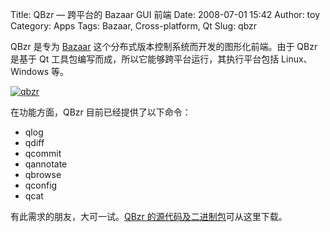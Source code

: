 Title: QBzr — 跨平台的 Bazaar GUI 前端
Date: 2008-07-01 15:42
Author: toy
Category: Apps
Tags: Bazaar, Cross-platform, Qt
Slug: qbzr

QBzr 是专为 [Bazaar](http://linuxtoy.org/archives/bazaar.html)
这个分布式版本控制系统而开发的图形化前端。由于 QBzr 是基于 Qt
工具包编写而成，所以它能够跨平台运行，其执行平台包括 Linux、Windows 等。

[![qbzr](http://i.linuxtoy.org/i/2008/07/qbzr-thumb.jpg)](http://i.linuxtoy.org/i/2008/07/qbzr.jpg)

在功能方面，QBzr 目前已经提供了以下命令：

-   qlog
-   qdiff
-   qcommit
-   qannotate
-   qbrowse
-   qconfig
-   qcat

有此需求的朋友，大可一试。[QBzr
的源代码及二进制包](http://bazaar-vcs.org/QBzr)可从这里下载。
